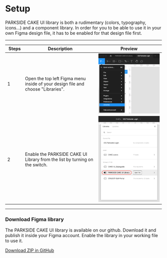 # Setup

PARKSIDE CAKE UI library is both a rudimentary (colors, typography, icons...) and a component library. In order for you to be able to use it in your own Figma design file, it has to be enabled for that design file first.

---

| Steps | Description | Preview |
|---|---|---|
| 1 | Open the top left Figma menu inside of your design file and choose "Libraries".  | ![Step 1: Open libraries](assets/setup-step-1.png) |
| 2 | Enable the PARKSIDE CAKE UI Library from the list by turning on the switch. | ![Step 2: Enable library](assets/setup-step-2.png)|

---

### Download Figma library

The PARKSIDE CAKE UI library is available on our github. Download it and publish it inside your Figma account. Enable the library in your working file to use it.

[Download ZIP in GitHub](https://github.com/cake-hub/parkside-figma)

